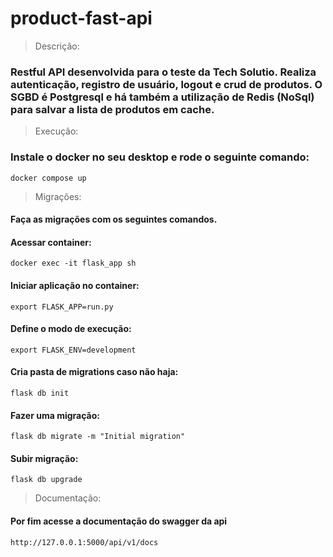 ﻿# product-fast-api

> Descrição:
### Restful API desenvolvida para o teste da Tech Solutio. Realiza autenticação, registro de usuário, logout e crud de produtos. O SGBD é Postgresql e há também a utilização de Redis (NoSql) para salvar a lista de produtos em cache.

> Execução:
### Instale o docker no seu desktop e rode o seguinte comando:
~~~
docker compose up
~~~

> Migrações:
#### Faça as migrações com os seguintes comandos.

#### Acessar container:
~~~
docker exec -it flask_app sh
~~~

#### Iniciar aplicação no container:
~~~
export FLASK_APP=run.py
~~~

#### Define o modo de execução:
~~~
export FLASK_ENV=development
~~~

#### Cria pasta de migrations caso não haja:
~~~
flask db init 
~~~

#### Fazer uma migração:
~~~
flask db migrate -m "Initial migration"
~~~

#### Subir migração:
~~~
flask db upgrade
~~~

> Documentação:
#### Por fim acesse a documentação do swagger da api
~~~
http://127.0.0.1:5000/api/v1/docs
~~~


>>

